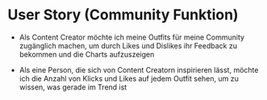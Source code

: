 # User Story (Community Funktion)
* Als Content Creator möchte ich meine Outfits für meine Community zugänglich machen, um durch Likes und Dislikes ihr Feedback zu bekommen und die Charts aufzuszeigen

* Als eine Person, die sich von Content Creatorn inspirieren lässt, möchte ich die Anzahl von Klicks und Likes auf jedem Outfit sehen, um zu wissen, was gerade im Trend ist
